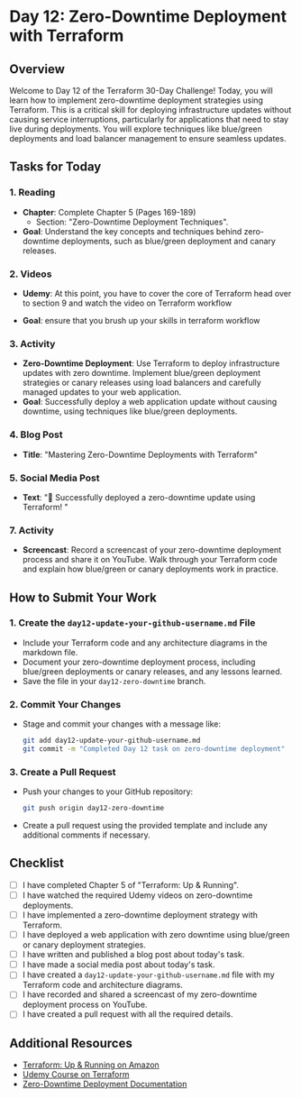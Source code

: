 # Day 12: Zero-Downtime Deployment with Terraform

## Overview

Welcome to Day 12 of the Terraform 30-Day Challenge! Today, you will learn how to implement zero-downtime deployment strategies using Terraform. This is a critical skill for deploying infrastructure updates without causing service interruptions, particularly for applications that need to stay live during deployments. You will explore techniques like blue/green deployments and load balancer management to ensure seamless updates.

## Tasks for Today

### 1. **Reading**
   - **Chapter**: Complete Chapter 5 (Pages 169-189)
     - Section: "Zero-Downtime Deployment Techniques".
   - **Goal**: Understand the key concepts and techniques behind zero-downtime deployments, such as blue/green deployment and canary releases.

### 2. **Videos**
   - **Udemy**: At this point, you have to cover the core of Terraform head over to section 9 and watch the video on Terraform workflow 
    
   - **Goal**: ensure that you brush up your skills in terraform workflow 

### 3. **Activity**
   - **Zero-Downtime Deployment**: Use Terraform to deploy infrastructure updates with zero downtime. Implement blue/green deployment strategies or canary releases using load balancers and carefully managed updates to your web application.
   - **Goal**: Successfully deploy a web application update without causing downtime, using techniques like blue/green deployments.

### 4. **Blog Post**
   - **Title**: "Mastering Zero-Downtime Deployments with Terraform"

### 5. **Social Media Post**
   - **Text**: "🚀 Successfully deployed a zero-downtime update using Terraform! "

### 7. **Activity**
   - **Screencast**: Record a screencast of your zero-downtime deployment process and share it on YouTube. Walk through your Terraform code and explain how blue/green or canary deployments work in practice.

## How to Submit Your Work

### 1. **Create the `day12-update-your-github-username.md` File**
   - Include your Terraform code and any architecture diagrams in the markdown file.
   - Document your zero-downtime deployment process, including blue/green deployments or canary releases, and any lessons learned.
   - Save the file in your `day12-zero-downtime` branch.

### 2. **Commit Your Changes**
   - Stage and commit your changes with a message like:
     ```bash
     git add day12-update-your-github-username.md
     git commit -m "Completed Day 12 task on zero-downtime deployment"
     ```

### 3. **Create a Pull Request**
   - Push your changes to your GitHub repository:
     ```bash
     git push origin day12-zero-downtime
     ```
   - Create a pull request using the provided template and include any additional comments if necessary.

## Checklist

- [ ] I have completed Chapter 5 of "Terraform: Up & Running".
- [ ] I have watched the required Udemy videos on zero-downtime deployments.
- [ ] I have implemented a zero-downtime deployment strategy with Terraform.
- [ ] I have deployed a web application with zero downtime using blue/green or canary deployment strategies.
- [ ] I have written and published a blog post about today's task.
- [ ] I have made a social media post about today's task.
- [ ] I have created a `day12-update-your-github-username.md` file with my Terraform code and architecture diagrams.
- [ ] I have recorded and shared a screencast of my zero-downtime deployment process on YouTube.
- [ ] I have created a pull request with all the required details.

## Additional Resources

- [Terraform: Up & Running on Amazon](https://www.amazon.com/Terraform-Running-Infrastructure-Configuration-Management/dp/1492046906)
- [Udemy Course on Terraform](https://www.udemy.com/course/terraform/)
- [Zero-Downtime Deployment Documentation](https://docs.hashicorp.com/terraform/)

